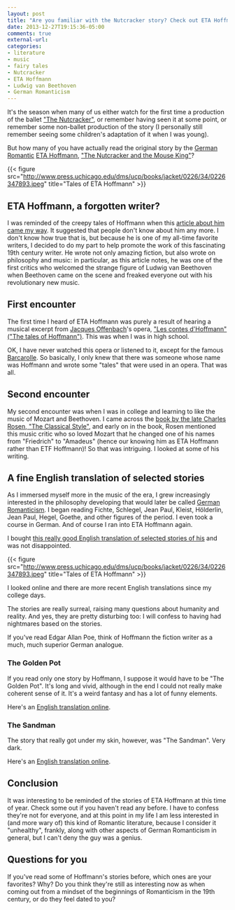 ```yaml
---
layout: post
title: "Are you familiar with the Nutcracker story? Check out ETA Hoffmann's other creepy tales!"
date: 2013-12-27T19:15:36-05:00
comments: true
external-url: 
categories: 
- literature
- music
- fairy tales
- Nutcracker
- ETA Hoffmann
- Ludwig van Beethoven
- German Romanticism
---
```

It's the season when many of us either watch for the first time a production of the ballet ["The Nutcracker"](http://en.wikipedia.org/wiki/The_Nutcracker), or remember having seen it at some point, or remember some non-ballet production of the story (I personally still remember seeing some children's adaptation of it when I was young).

But how many of you have actually read the original story by the [German Romantic](http://en.wikipedia.org/wiki/German_Romanticism) [ETA Hoffmann](http://en.wikipedia.org/wiki/E._T._A._Hoffmann), ["The Nutcracker and the Mouse King"](http://en.wikipedia.org/wiki/The_Nutcracker_and_the_Mouse_King)?

{{< figure src="http://www.press.uchicago.edu/dms/ucp/books/jacket/0226/34/0226347893.jpeg" title="Tales of ETA Hoffmann" >}}

## ETA Hoffmann, a forgotten writer?

I was reminded of the creepy tales of Hoffmann when this [article about him came my way](http://www.npr.org/2013/12/25/257139160/the-dark-roots-of-the-nutcracker-and-the-man-who-wrote-it). It suggested that people don't know about him any more. I don't know how true that is, but because he is one of my all-time favorite writers, I decided to do my part to help promote the work of this fascinating 19th century writer. He wrote not only amazing fiction, but also wrote on philosophy and music: in particular, as this article notes, he was one of the first critics who welcomed the strange figure of Ludwig van Beethoven when Beethoven came on the scene and freaked everyone out with his revolutionary new music.

<!--more-->

## First encounter

The first time I heard of ETA Hoffmann was purely a result of hearing a musical excerpt from [Jacques Offenbach](http://en.wikipedia.org/wiki/Jacques_Offenbach)'s opera, ["Les contes d'Hoffmann" ("The tales of Hoffmann")](http://en.wikipedia.org/wiki/The_Tales_of_Hoffmann). This was when I was in high school.

OK, I have never watched this opera or listened to it, except for the famous [Barcarolle](http://en.wikipedia.org/wiki/Belle_nuit,_%C3%B4_nuit_d%27amour). So basically, I only knew that there was someone whose name was Hoffmann and wrote some "tales" that were used in an opera. That was all.

## Second encounter

My second encounter was when I was in college and learning to like the music of Mozart and Beethoven. I came across the [book by the late Charles Rosen, "The Classical Style"](/blog/2012/12/10/rip-charles-rosen/), and early on in the book, Rosen mentioned this music critic who so loved Mozart that he changed one of his names from "Friedrich" to "Amadeus" (hence our knowing him as ETA Hoffmann rather than ETF Hoffmann)! So that was intriguing. I looked at some of his writing.

## A fine English translation of selected stories

As I immersed myself more in the music of the era, I grew increasingly interested in the philosophy developing that would later be called [German Romanticism](http://en.wikipedia.org/wiki/German_Romanticism). I began reading Fichte, Schlegel, Jean Paul, Kleist, Hölderlin, Jean Paul, Hegel, Goethe, and other figures of the period. I even took a course in German. And of course I ran into ETA Hoffmann again.

I bought [this really good English translation of selected stories of his](http://www.press.uchicago.edu/ucp/books/book/chicago/T/bo3627741.html) and was not disappointed.

{{< figure src="http://www.press.uchicago.edu/dms/ucp/books/jacket/0226/34/0226347893.jpeg" title="Tales of ETA Hoffmann" >}}

I looked online and there are more recent English translations since my college days.

The stories are really surreal, raising many questions about humanity and reality. And yes, they are pretty disturbing too: I will confess to having had nightmares based on the stories.

If you've read Edgar Allan Poe, think of Hoffmann the fiction writer as a much, much superior German analogue.

### The Golden Pot

If you read only one story by Hoffmann, I suppose it would have to be "The Golden Pot". It's long and vivid, although in the end I could not really make coherent sense of it. It's a weird fantasy and has a lot of funny elements.

Here's an [English translation online](http://gutenberg.net.au/ebooks06/0605801h.html).

### The Sandman

The story that really got under my skin, however, was "The Sandman". Very dark.

Here's an [English translation online](http://germanstories.vcu.edu/hoffmann/sand_e.html).

## Conclusion

It was interesting to be reminded of the stories of ETA Hoffmann at this time of year. Check some out if you haven't read any before. I have to confess they're not for everyone, and at this point in my life I am less interested in (and more wary of) this kind of Romantic literature, because I consider it "unhealthy", frankly, along with other aspects of German Romanticism in general, but I can't deny the guy was a genius.

## Questions for you

If you've read some of Hoffmann's stories before, which ones are your favorites? Why? Do you think they're still as interesting now as when coming out from a mindset of the beginnings of Romanticism in the 19th century, or do they feel dated to you?
